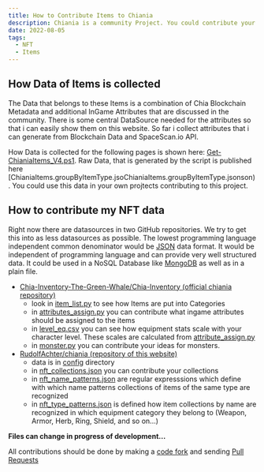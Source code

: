 ```yaml
---
title: How to Contribute Items to Chiania
description: Chiania is a community Project. You could contribute your own NFTs to get verified and usable in Chiania
date: 2022-08-05
tags:
  - NFT
  - Items
---
```


## How Data of Items is collected

The Data that belongs to these Items is a combination of Chia Blockchain Metadata and additional InGame Attributes that are discussed in the community.
There is some central DataSource needed for the attributes so that i can easily show them on this website.
So far i collect attributes that i can generate from Blockchain Data and SpaceScan.io API.

How Data is collected for the following pages is shown here: [Get-ChianiaItems_V4.ps1](https://github.com/RudolfAchter/chiania/blob/main/src/Get-ChianiaItems_V4.ps1). Raw Data, that is generated by the script is published here [ChianiaItems.groupByItemType.jsoChianiaItems.groupByItemType.jsonson). You could use this data in your own projtects contributing to this project.


## How to contribute my NFT data

Right now there are datasources in two GitHub repositories. We try to get this into as less datasources as possible. The lowest programming language independent common denominator would be [JSON](https://en.wikipedia.org/wiki/JSON) data format. It would be independent of programming language and can provide very well structured data. It could be used in a NoSQL Database like [MongoDB](https://www.mongodb.com/) as well as in a plain file.

- [Chia-Inventory-The-Green-Whale/Chia-Inventory (official chiania repository)](https://github.com/Chia-Inventory-The-Green-Whale/Chia-Inventory)
  - look in [item_list.py](https://raw.githubusercontent.com/Chia-Inventory-The-Green-Whale/Chia-Inventory/main/item_list.py) to see how Items are put into Categories
  - in [attributes_assign.py](https://github.com/Chia-Inventory-The-Green-Whale/Chia-Inventory/blob/main/attribute_assign.py) you can contribute what ingame attributes should be assigned to the items
  - in [level_eq.csv](https://github.com/Chia-Inventory-The-Green-Whale/Chia-Inventory/blob/main/level_eq.csv) you can see how equipment stats scale with your character level. These scales are calculated from [attribute_assign.py](https://github.com/Chia-Inventory-The-Green-Whale/Chia-Inventory/blob/main/attribute_assign.py)
  - in [monster.py](https://github.com/Chia-Inventory-The-Green-Whale/Chia-Inventory/blob/main/monster.py) you can contribute your ideas for monsters.
- [RudolfAchter/chiania (repository of this website)](https://github.com/RudolfAchter/chiania)
  - data is in [config](https://github.com/RudolfAchter/chiania/tree/main/config) directory
  - in [nft_collections.json](https://github.com/RudolfAchter/chiania/blob/main/config/nft_collections.json) you can contribute your collections
  - in [nft_name_patterns.json](https://github.com/RudolfAchter/chiania/blob/main/config/nft_name_patterns.json) are regular expresssions which define with which name patterns collections of items of the same type are recognized
  - in [nft_type_patterns.json](https://github.com/RudolfAchter/chiania/blob/main/config/nft_type_patterns.json) is defined how item collections by name are recognized in which equipment category they belong to (Weapon, Armor, Herb, Ring, Shield, and so on...)

**Files can change in progress of development...**


All contributions should be done by making a [code fork](https://docs.github.com/en/pull-requests/collaborating-with-pull-requests/working-with-forks/about-forks) and sending [Pull Requests](https://docs.github.com/en/pull-requests/collaborating-with-pull-requests/proposing-changes-to-your-work-with-pull-requests/creating-a-pull-request)